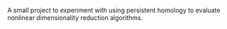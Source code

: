 A small project to experiment with using persistent homology to evaluate nonlinear dimensionality reduction algorithms.